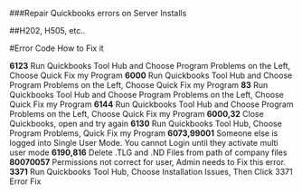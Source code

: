 
###Repair Quickbooks errors on Server Installs

##H202, H505, etc..

#Error Code      How to Fix it

**6123**       Run Quickbooks Tool Hub and Choose Program Problems on the Left, Choose Quick Fix my Program
**6000**       Run Quickbooks Tool Hub and Choose Program Problems on the Left, Choose Quick Fix my Program
**83**         Run Quickbooks Tool Hub and Choose Program Problems on the Left, Choose Quick Fix my Program
**6144**       Run Quickbooks Tool Hub and Choose Program Problems on the Left, Choose Quick Fix my Program
**6000,32**    Close Quickbooks, open and try again
**6130**       Run Quickbooks Tool Hub, Choose Program Problems, Quick Fix my Program
**6073,99001** Someone else is logged into Single User Mode.  You cannot Login until they activate multi user mode
**6190,816**   Delete .TLG and .ND Files from path of company files
**80070057**   Permissions not correct for user, Admin needs to Fix this error.
**3371**       Run Quickbooks Tool Hub, Choose Installation Issues, Then Click 3371 Error Fix

